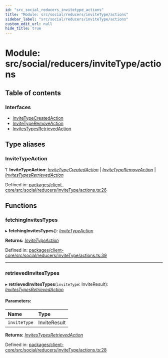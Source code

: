 ```yaml
---
id: "src_social_reducers_invitetype_actions"
title: "Module: src/social/reducers/inviteType/actions"
sidebar_label: "src/social/reducers/inviteType/actions"
custom_edit_url: null
hide_title: true
---
```


# Module: src/social/reducers/inviteType/actions

## Table of contents

### Interfaces

- [InviteTypeCreatedAction](../interfaces/src_social_reducers_invitetype_actions.invitetypecreatedaction.md)
- [InviteTypeRemoveAction](../interfaces/src_social_reducers_invitetype_actions.invitetyperemoveaction.md)
- [InvitesTypesRetrievedAction](../interfaces/src_social_reducers_invitetype_actions.invitestypesretrievedaction.md)

## Type aliases

### InviteTypeAction

Ƭ **InviteTypeAction**: [*InviteTypeCreatedAction*](../interfaces/src_social_reducers_invitetype_actions.invitetypecreatedaction.md) \| [*InviteTypeRemoveAction*](../interfaces/src_social_reducers_invitetype_actions.invitetyperemoveaction.md) \| [*InvitesTypesRetrievedAction*](../interfaces/src_social_reducers_invitetype_actions.invitestypesretrievedaction.md)

Defined in: [packages/client-core/src/social/reducers/inviteType/actions.ts:26](https://github.com/xr3ngine/xr3ngine/blob/673ad6a5f/packages/client-core/src/social/reducers/inviteType/actions.ts#L26)

## Functions

### fetchingInvitesTypes

▸ **fetchingInvitesTypes**(): [*InviteTypeAction*](src_social_reducers_invitetype_actions.md#invitetypeaction)

**Returns:** [*InviteTypeAction*](src_social_reducers_invitetype_actions.md#invitetypeaction)

Defined in: [packages/client-core/src/social/reducers/inviteType/actions.ts:39](https://github.com/xr3ngine/xr3ngine/blob/673ad6a5f/packages/client-core/src/social/reducers/inviteType/actions.ts#L39)

___

### retrievedInvitesTypes

▸ **retrievedInvitesTypes**(`inviteType`: InviteResult): [*InvitesTypesRetrievedAction*](../interfaces/src_social_reducers_invitetype_actions.invitestypesretrievedaction.md)

#### Parameters:

Name | Type |
:------ | :------ |
`inviteType` | InviteResult |

**Returns:** [*InvitesTypesRetrievedAction*](../interfaces/src_social_reducers_invitetype_actions.invitestypesretrievedaction.md)

Defined in: [packages/client-core/src/social/reducers/inviteType/actions.ts:28](https://github.com/xr3ngine/xr3ngine/blob/673ad6a5f/packages/client-core/src/social/reducers/inviteType/actions.ts#L28)
